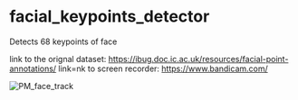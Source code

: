 # facial_keypoints_detector
Detects 68 keypoints of face

link to the orignal dataset: https://ibug.doc.ic.ac.uk/resources/facial-point-annotations/
link=nk to screen recorder: https://www.bandicam.com/

![PM_face_track](https://user-images.githubusercontent.com/18333608/111275516-3b018280-865c-11eb-855f-7657162ce981.gif)
